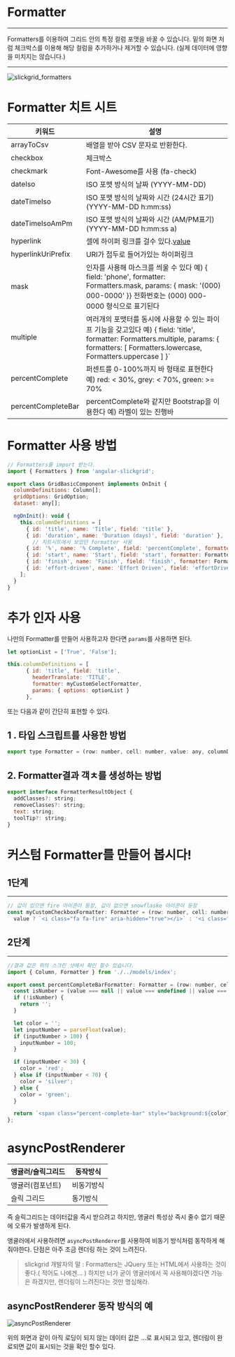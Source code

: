 # Formatter
---
Formatters를 이용하여 그리드 안의 특정 컬럼 포맷을 바꿀 수 있습니다.
밑의 화면 처럼 체크박스를 이용해 해당 컬럼을 추가하거나 제거할 수 있습니다. (실제 데이터에 영향을 미치지는 않습니다.)

---
![slickgrid_formatters](/assets/markdown/slickgrid/img/slickgrid_formatters.png)


# Formatter 치트 시트
|키워드 |설명|
|---|---|
|arrayToCsv | 배열을 받아 CSV 문자로 반환한다.
|checkbox | 체크박스
|checkmark | Font-Awesome를 사용 (fa-check)
|dateIso | ISO 포맷 방식의 날짜 (YYYY-MM-DD)
|dateTimeIso | ISO 포맷 방식의 날짜와 시간 (24시간 표기) (YYYY-MM-DD h:mm:ss)
|dateTimeIsoAmPm | ISO 포맷 방식의 날짜와 시간 (AM/PM표기) (YYYY-MM-DD h:mm:ss a)
|hyperlink|셀에 하이퍼 링크를 걸수 있다.<a href="value">value</a>
|hyperlinkUriPrefix| URI가 접두로 들어가있는 하이퍼링크
|mask| 인자를 사용해 마스크를 씌울 수 있다 예) { field: 'phone', formatter: Formatters.mask, params: { mask: '(000) 000-0000' }} 전화번호는 (000) 000-0000 형식으로 표기된다
|multiple| 여러개의 포맷터를 동시에 사용할 수 있는 파이프 기능을 갖고있다 예) { field: 'title', formatter: Formatters.multiple, params: { formatters: [ Formatters.lowercase, Formatters.uppercase ] }`|
|percentComplete | 퍼센트를 0-100%까지 바 형태로 표현한다 예) red: < 30%, grey: < 70%, green: >= 70%
|percentCompleteBar | percentComplete와 같지만 Bootstrap을 이용한다 예) 라벨이 있는 진행바


# Formatter 사용 방법
```js
// Formatters를 import 받는다. 
import { Formatters } from 'angular-slickgrid';

export class GridBasicComponent implements OnInit {
  columnDefinitions: Column[];
  gridOptions: GridOption;
  dataset: any[];

  ngOnInit(): void {
    this.columnDefinitions = [
      { id: 'title', name: 'Title', field: 'title' },
      { id: 'duration', name: 'Duration (days)', field: 'duration' },
        // 치트시트에서 보았던 formatter 사용
      { id: '%', name: '% Complete', field: 'percentComplete', formatter: Formatters.percentComplete },
      { id: 'start', name: 'Start', field: 'start', formatter: Formatters.dateIso },
      { id: 'finish', name: 'Finish', field: 'finish', formatter: Formatters.dateIso },
      { id: 'effort-driven', name: 'Effort Driven', field: 'effortDriven', formatter: Formatters.checkmark }
    ];
  }
}
```

# 추가 인자 사용
나만의 Formatter를 만들어 사용하고자 한다면 `params`를 사용하면 된다.

```js
let optionList = ['True', 'False'];

this.columnDefinitions = [
      { id: 'title', field: 'title',
        headerTranslate: 'TITLE', 
        formatter: myCustomSelectFormatter,
        params: { options: optionList }
      },
```

또는 다음과 같이 간단히 표현할 수 있다.
## 1 . 타입 스크립트를 사용한 방법
```js
export type Formatter = (row: number, cell: number, value: any, columnDef: Column, dataContext: any, grid?: any) => string | FormatterResultObject;
```

## 2. Formatter결과 객ㅊ를 생성하는 방법
```js
export interface FormatterResultObject {
  addClasses?: string;
  removeClasses?: string;
  text: string;
  toolTip?: string;
}
```

# 커스텀 Formatter를 만들어 봅시다!
## 1단계
---
```js
// 값이 있으면 fire 아이콘이 등장, 값이 없으면 snowflaske 아이콘이 등장 
const myCustomCheckboxFormatter: Formatter = (row: number, cell: number, value: any, columnDef: Column, dataContext: any, grid?: any) =>
  value ? `<i class="fa fa-fire" aria-hidden="true"></i>` : '<i class="fa fa-snowflake-o" aria-hidden="true"></i>';
```
## 2단계
---
```js
//결과 값은 위의 스크린 샷에서 확인 할수 있습니다.
import { Column, Formatter } from './../models/index';

export const percentCompleteBarFormatter: Formatter = (row: number, cell: number, value: any, columnDef: Column, dataContext: any): string => {
  const isNumber = (value === null || value === undefined || value === '') ? false : !isNaN(+value);
  if (!isNumber) {
    return '';
  }

  let color = '';
  let inputNumber = parseFloat(value);
  if (inputNumber > 100) {
    inputNumber = 100;
  }

  if (inputNumber < 30) {
    color = 'red';
  } else if (inputNumber < 70) {
    color = 'silver';
  } else {
    color = 'green';
  }

  return `<span class="percent-complete-bar" style="background:${color}; width:${inputNumber}%"></span>`;
};
```

# asyncPostRenderer
|앵귤러/슬릭그리드|동작방식 |
|---|---|
|앵귤러(컴포넌트) |  비동기방식 |  
|슬릭 그리드 | 동기방식   |

즉 슬릭그리드는 데이터값을 즉시 받으려고 하지만, 앵귤러 특성상 즉시 줄수 없기 때문에 오류가 발생하게 된다.

앵귤러에서 사용하려면 `asyncPostRenderer`를 사용하여 비동기 방식처럼 동작하게 해줘야한다. 단점은 아주 조금 렌더링 하는 것이 느려진다.

> slickgrid 개발자의 말 : Formatters는 JQuery 또는 HTML에서 사용하는 것이 좋다.( 적어도 나에겐... ) 하지만 너가 굳이 앵귤러에서 꼭 사용해야겠다면 가능은 하겠지만, 렌더링이 느려진다는 것만 명심해라.

## asyncPostRenderer 동작 방식의 예
![asyncPostRenderer](https://user-images.githubusercontent.com/643976/53061045-87346580-348a-11e9-95f3-dfe33be6e966.gif)

위의 화면과 같이 아직 로딩이 되지 않는 데이터 값은 ...로 표시되고 있고, 렌더링이 완료되면 값이 표시되는 것을 확인 할수 있다.